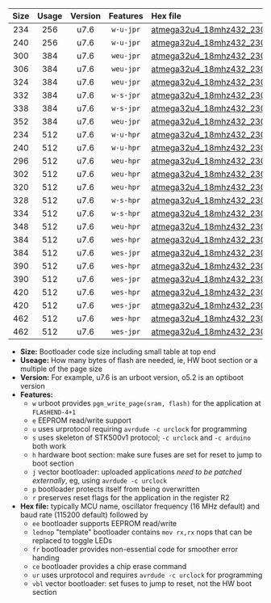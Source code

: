 |Size|Usage|Version|Features|Hex file|
|:-:|:-:|:-:|:-:|:--|
|234|256|u7.6|`w-u-jpr`|[atmega32u4_18mhz432_230400bps_ur_vbl.hex](https://raw.githubusercontent.com/stefanrueger/urboot/main/atmega32u4_18mhz432_230400bps_ur_vbl.hex)|
|240|256|u7.6|`w-u-jpr`|[atmega32u4_18mhz432_230400bps_lednop_ur_vbl.hex](https://raw.githubusercontent.com/stefanrueger/urboot/main/atmega32u4_18mhz432_230400bps_lednop_ur_vbl.hex)|
|300|384|u7.6|`weu-jpr`|[atmega32u4_18mhz432_230400bps_ee_ur_vbl.hex](https://raw.githubusercontent.com/stefanrueger/urboot/main/atmega32u4_18mhz432_230400bps_ee_ur_vbl.hex)|
|306|384|u7.6|`weu-jpr`|[atmega32u4_18mhz432_230400bps_ee_lednop_ur_vbl.hex](https://raw.githubusercontent.com/stefanrueger/urboot/main/atmega32u4_18mhz432_230400bps_ee_lednop_ur_vbl.hex)|
|324|384|u7.6|`weu-jpr`|[atmega32u4_18mhz432_230400bps_ee_lednop_fr_ur_vbl.hex](https://raw.githubusercontent.com/stefanrueger/urboot/main/atmega32u4_18mhz432_230400bps_ee_lednop_fr_ur_vbl.hex)|
|332|384|u7.6|`w-s-jpr`|[atmega32u4_18mhz432_230400bps_vbl.hex](https://raw.githubusercontent.com/stefanrueger/urboot/main/atmega32u4_18mhz432_230400bps_vbl.hex)|
|338|384|u7.6|`w-s-jpr`|[atmega32u4_18mhz432_230400bps_lednop_vbl.hex](https://raw.githubusercontent.com/stefanrueger/urboot/main/atmega32u4_18mhz432_230400bps_lednop_vbl.hex)|
|352|384|u7.6|`weu-jpr`|[atmega32u4_18mhz432_230400bps_ee_lednop_fr_ce_ur_vbl.hex](https://raw.githubusercontent.com/stefanrueger/urboot/main/atmega32u4_18mhz432_230400bps_ee_lednop_fr_ce_ur_vbl.hex)|
|234|512|u7.6|`w-u-hpr`|[atmega32u4_18mhz432_230400bps_ur.hex](https://raw.githubusercontent.com/stefanrueger/urboot/main/atmega32u4_18mhz432_230400bps_ur.hex)|
|240|512|u7.6|`w-u-hpr`|[atmega32u4_18mhz432_230400bps_lednop_ur.hex](https://raw.githubusercontent.com/stefanrueger/urboot/main/atmega32u4_18mhz432_230400bps_lednop_ur.hex)|
|296|512|u7.6|`weu-hpr`|[atmega32u4_18mhz432_230400bps_ee_ur.hex](https://raw.githubusercontent.com/stefanrueger/urboot/main/atmega32u4_18mhz432_230400bps_ee_ur.hex)|
|302|512|u7.6|`weu-hpr`|[atmega32u4_18mhz432_230400bps_ee_lednop_ur.hex](https://raw.githubusercontent.com/stefanrueger/urboot/main/atmega32u4_18mhz432_230400bps_ee_lednop_ur.hex)|
|320|512|u7.6|`weu-hpr`|[atmega32u4_18mhz432_230400bps_ee_lednop_fr_ur.hex](https://raw.githubusercontent.com/stefanrueger/urboot/main/atmega32u4_18mhz432_230400bps_ee_lednop_fr_ur.hex)|
|328|512|u7.6|`w-s-hpr`|[atmega32u4_18mhz432_230400bps.hex](https://raw.githubusercontent.com/stefanrueger/urboot/main/atmega32u4_18mhz432_230400bps.hex)|
|334|512|u7.6|`w-s-hpr`|[atmega32u4_18mhz432_230400bps_lednop.hex](https://raw.githubusercontent.com/stefanrueger/urboot/main/atmega32u4_18mhz432_230400bps_lednop.hex)|
|348|512|u7.6|`weu-hpr`|[atmega32u4_18mhz432_230400bps_ee_lednop_fr_ce_ur.hex](https://raw.githubusercontent.com/stefanrueger/urboot/main/atmega32u4_18mhz432_230400bps_ee_lednop_fr_ce_ur.hex)|
|384|512|u7.6|`wes-hpr`|[atmega32u4_18mhz432_230400bps_ee.hex](https://raw.githubusercontent.com/stefanrueger/urboot/main/atmega32u4_18mhz432_230400bps_ee.hex)|
|384|512|u7.6|`wes-jpr`|[atmega32u4_18mhz432_230400bps_ee_vbl.hex](https://raw.githubusercontent.com/stefanrueger/urboot/main/atmega32u4_18mhz432_230400bps_ee_vbl.hex)|
|390|512|u7.6|`wes-hpr`|[atmega32u4_18mhz432_230400bps_ee_lednop.hex](https://raw.githubusercontent.com/stefanrueger/urboot/main/atmega32u4_18mhz432_230400bps_ee_lednop.hex)|
|390|512|u7.6|`wes-jpr`|[atmega32u4_18mhz432_230400bps_ee_lednop_vbl.hex](https://raw.githubusercontent.com/stefanrueger/urboot/main/atmega32u4_18mhz432_230400bps_ee_lednop_vbl.hex)|
|420|512|u7.6|`wes-hpr`|[atmega32u4_18mhz432_230400bps_ee_lednop_fr.hex](https://raw.githubusercontent.com/stefanrueger/urboot/main/atmega32u4_18mhz432_230400bps_ee_lednop_fr.hex)|
|420|512|u7.6|`wes-jpr`|[atmega32u4_18mhz432_230400bps_ee_lednop_fr_vbl.hex](https://raw.githubusercontent.com/stefanrueger/urboot/main/atmega32u4_18mhz432_230400bps_ee_lednop_fr_vbl.hex)|
|462|512|u7.6|`wes-hpr`|[atmega32u4_18mhz432_230400bps_ee_lednop_fr_ce.hex](https://raw.githubusercontent.com/stefanrueger/urboot/main/atmega32u4_18mhz432_230400bps_ee_lednop_fr_ce.hex)|
|462|512|u7.6|`wes-jpr`|[atmega32u4_18mhz432_230400bps_ee_lednop_fr_ce_vbl.hex](https://raw.githubusercontent.com/stefanrueger/urboot/main/atmega32u4_18mhz432_230400bps_ee_lednop_fr_ce_vbl.hex)|

- **Size:** Bootloader code size including small table at top end
- **Useage:** How many bytes of flash are needed, ie, HW boot section or a multiple of the page size
- **Version:** For example, u7.6 is an urboot version, o5.2 is an optiboot version
- **Features:**
  + `w` urboot provides `pgm_write_page(sram, flash)` for the application at `FLASHEND-4+1`
  + `e` EEPROM read/write support
  + `u` uses urprotocol requiring `avrdude -c urclock` for programming
  + `s` uses skeleton of STK500v1 protocol; `-c urclock` and `-c arduino` both work
  + `h` hardware boot section: make sure fuses are set for reset to jump to boot section
  + `j` vector bootloader: uploaded applications *need to be patched externally*, eg, using `avrdude -c urclock`
  + `p` bootloader protects itself from being overwritten
  + `r` preserves reset flags for the application in the register R2
- **Hex file:** typically MCU name, oscillator frequency (16 MHz default) and baud rate (115200 default) followed by
  + `ee` bootloader supports EEPROM read/write
  + `lednop` "template" bootloader contains `mov rx,rx` nops that can be replaced to toggle LEDs
  + `fr` bootloader provides non-essential code for smoother error handing
  + `ce` bootloader provides a chip erase command
  + `ur` uses urprotocol and requires `avrdude -c urclock` for programming
  + `vbl` vector bootloader: set fuses to jump to reset, not the HW boot section
